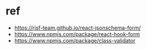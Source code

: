 # ref

* https://rjsf-team.github.io/react-jsonschema-form/
* https://www.npmjs.com/package/react-hook-form
* https://www.npmjs.com/package/class-validator